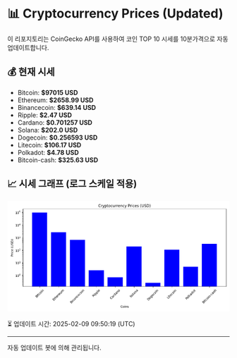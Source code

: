 
# 📊 Cryptocurrency Prices (Updated)

이 리포지토리는 CoinGecko API를 사용하여 코인 TOP 10 시세를 10분가격으로 자동 업데이트합니다.

## 💰 현재 시세
- Bitcoin: **$97015 USD**
- Ethereum: **$2658.99 USD**
- Binancecoin: **$639.14 USD**
- Ripple: **$2.47 USD**
- Cardano: **$0.701257 USD**
- Solana: **$202.0 USD**
- Dogecoin: **$0.256593 USD**
- Litecoin: **$106.17 USD**
- Polkadot: **$4.78 USD**
- Bitcoin-cash: **$325.63 USD**

## 📈 시세 그래프 (로그 스케일 적용)
![Crypto Prices](crypto_prices.png)

⏳ 업데이트 시간: 2025-02-09 09:50:19 (UTC)

---
자동 업데이트 봇에 의해 관리됩니다.
